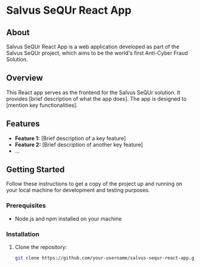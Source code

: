 # Salvus SeQUr React App

## About
Salvus SeQUr React App is a web application developed as part of the Salvus SeQUr project, which aims to be the world's first Anti-Cyber Fraud Solution.

## Overview
This React app serves as the frontend for the Salvus SeQUr solution. It provides [brief description of what the app does]. The app is designed to [mention key functionalities].

## Features
- **Feature 1:** [Brief description of a key feature]
- **Feature 2:** [Brief description of another key feature]
- ...

## Getting Started
Follow these instructions to get a copy of the project up and running on your local machine for development and testing purposes.

### Prerequisites
- Node.js and npm installed on your machine

### Installation
1. Clone the repository:
   ```bash
   git clone https://github.com/your-username/salvus-sequr-react-app.git
